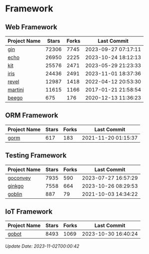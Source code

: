 # Framework

## Web Framework
| Project Name | Stars | Forks | Last Commit |
| ------------ | ----- | ----- | ----------- |
| [gin](https://github.com/gin-gonic/gin) | 72306 | 7745 | 2023-09-27 07:17:11 |
| [echo](https://github.com/labstack/echo) | 26950 | 2225 | 2023-10-24 18:12:13 |
| [kit](https://github.com/go-kit/kit) | 25576 | 2471 | 2023-05-29 21:23:33 |
| [iris](https://github.com/kataras/iris) | 24436 | 2491 | 2023-11-01 18:37:36 |
| [revel](https://github.com/revel/revel) | 12987 | 1418 | 2022-04-12 20:53:30 |
| [martini](https://github.com/go-martini/martini) | 11615 | 1166 | 2017-01-21 21:58:54 |
| [beego](https://github.com/astaxie/beego) | 675 | 176 | 2020-12-13 11:36:23 |

## ORM Framework
| Project Name | Stars | Forks | Last Commit |
| ------------ | ----- | ----- | ----------- |
| [gorm](https://github.com/jinzhu/gorm) | 617 | 183 | 2021-11-20 01:15:37 |

## Testing Framework
| Project Name | Stars | Forks | Last Commit |
| ------------ | ----- | ----- | ----------- |
| [goconvey](https://github.com/smartystreets/goconvey) | 7935 | 590 | 2023-07-27 16:57:29 |
| [ginkgo](https://github.com/onsi/ginkgo) | 7558 | 664 | 2023-10-26 08:29:53 |
| [goblin](https://github.com/franela/goblin) | 887 | 79 | 2021-10-03 14:34:22 |

## IoT Framework
| Project Name | Stars | Forks | Last Commit |
| ------------ | ----- | ----- | ----------- |
| [gobot](https://github.com/hybridgroup/gobot) | 8493 | 1069 | 2023-10-30 16:40:24 |

*Update Date: 2023-11-02T00:00:42*